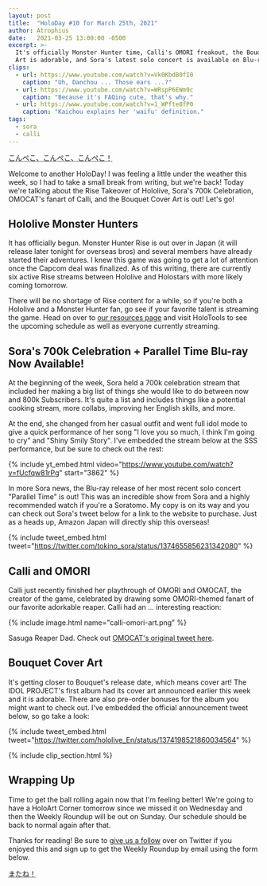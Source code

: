 ```yaml
---
layout: post
title:  "HoloDay #10 for March 25th, 2021"
author: Atrophius
date:   2021-03-25 13:00:00 -0500
excerpt: >-
  It's officially Monster Hunter time, Calli's OMORI freakout, the Bouquet Cover
  Art is adorable, and Sora's latest solo concert is available on Blu-ray!
clips:
  - url: https://www.youtube.com/watch?v=Vk0KbdB0fI0
    caption: "Uh, Danchou ... Those ears ...?"
  - url: https://www.youtube.com/watch?v=WRspP6EWm9c
    caption: "Because it's FAQing cute, that's why."
  - url: https://www.youtube.com/watch?v=1_WPfte8fP0
    caption: "Kaichou explains her 'waifu' definition."
tags:
  - sora
  - calli
---
```


<abbr title="Konpeko, konpeko, konpeko! (Pekora's greeting)">こんぺこ、こんぺこ、こんぺこ！</abbr>

Welcome to another HoloDay! I was feeling a little under the weather this week,
so I had to take a small break from writing, but we're back! Today we're talking
about the Rise Takeover of Hololive, Sora's 700k Celebration, OMOCAT's fanart
of Calli, and the Bouquet Cover Art is out! Let's go!

## Hololive Monster Hunters

It has officially begun. Monster Hunter Rise is out over in Japan (it will
release later tonight for overseas bros) and several members have already
started their adventures. I knew this game was going to get a lot of attention
once the Capcom deal was finalized. As of this writing, there are currently
six active Rise streams between Hololive and Holostars with more likely coming
tomorrow.

There will be no shortage of Rise content for a while, so if you're both a
Hololive and a Monster Hunter fan, go see if your favorite talent is streaming
the game. Head on over to [our resources page][TWIHLResources] and visit
HoloTools to see the upcoming schedule as well as everyone currently streaming.

## Sora's 700k Celebration + Parallel Time Blu-ray Now Available!

At the beginning of the week, Sora held a 700k celebration stream that included
her making a big list of things she would like to do between now and 800k
Subscribers. It's quite a list and includes things like a potential cooking
stream, more collabs, improving her English skills, and more.

At the end, she changed from her casual outfit and went full idol mode to give
a quick performance of her song "I love you so much, I think I'm going to cry"
and "Shiny Smily Story". I've embedded the stream below at the SSS performance,
but be sure to check out the rest:

{% include yt_embed.html video="https://www.youtube.com/watch?v=fUcfqw81rPg" start="3862" %}

In more Sora news, the Blu-ray release of her most recent solo concert "Parallel
Time" is out! This was an incredible show from Sora and a highly recommended
watch if you're a Soratomo. My copy is on its way and you can check out Sora's
tweet below for a link to the website to purchase. Just as a heads up, Amazon
Japan will directly ship this overseas!

{% include tweet_embed.html tweet="https://twitter.com/tokino_sora/status/1374655856231342080" %}

## Calli and OMORI

Calli just recently finished her playthrough of OMORI and OMOCAT, the creator of
the game, celebrated by drawing some OMORI-themed fanart of our favorite
adorkable reaper. Calli had an ... interesting reaction:

{% include image.html name="calli-omori-art.png" %}

Sasuga Reaper Dad. Check out [OMOCAT's original tweet here](https://twitter.com/_omocat/status/1374116319642017798).

## Bouquet Cover Art

It's getting closer to Bouquet's release date, which means cover art! The
IDOL PROJECT's first album had its cover art announced earlier this week and it
is adorable. There are also pre-order bonuses for the album you might want to
check out. I've embedded the official announcement tweet below, so go take a
look:

{% include tweet_embed.html tweet="https://twitter.com/hololive_En/status/1374198521860034564" %}

{% include clip_section.html %}

## Wrapping Up

Time to get the ball rolling again now that I'm feeling better! We're going to
have a HoloArt Corner tomorrow since we missed it on Wednesday and then the
Weekly Roundup will be out on Sunday. Our schedule should be back to normal
again after that.

Thanks for reading! Be sure to [give us a follow][TWIHLTwitter] over on Twitter
if you enjoyed this and sign up to get the Weekly Roundup by email using the
form below.

<abbr title="See you!">またね！</abbr>

[TWIHLTwitter]: <https://twitter.com/WeekInHololive>
[TWIHLResources]: </resources>